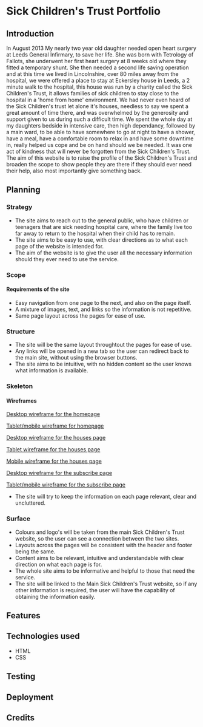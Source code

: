 # Sick Children's Trust Portfolio

## Introduction

In August 2013 My nearly two year old daughter needed open heart surgery at Leeds General Infirmary, to save her life. She was born with Tetrology of Fallots, she underwent her first heart surgery at 8 weeks old where they fitted a temporary shunt.
She then needed a second life saving operation and at this time we lived in Lincolnshire, over 80 miles away from the hospital, we were offered a place to stay at Eckersley house in Leeds, a 2 minute walk to the hospital, this house was run by a charity called the Sick Children's Trust, it allows families of sick children to stay close to the hospital in a 'home from home' environment.
We had never even heard of the Sick Children's trust let alone it's houses, needless to say we spent a great amount of time there, and was overwhelmed by the generosity and support given to us during such a difficult time.
We spent the whole day at my daughters bedside in intensive care, then high dependancy, followed by a main ward, to be able to have somewhere to go at night to have a shower, have a meal, have a comfortable room to relax in and have some downtime in, really helped us cope and be on hand should we be needed.
It was one act of kindness that will never be forgotten from the Sick Children's Trust.
The aim of this website is to raise the profile of the Sick Children's Trust and broaden the scope to show people they are there if they should ever need their help, also most importantly give something back.

## Planning

### Strategy

- The site aims to reach out to the general public, who have children or teenagers that are sick needing hospital care, where the family live too far away to return to the hospital when their child has to remain.
- The site aims to be easy to use, with clear directions as to what each page of the website is intended for.
- The aim of the website is to give the user all the necessary information should they ever need to use the service.

### Scope

#### Requirements of the site

- Easy navigation from one page to the next, and also on the page itself.
- A mixture of images, text, and links so the information is not repetitive.
- Same page layout across the pages for ease of use.


### Structure

- The site will be the same layout throughtout the pages for ease of use.
- Any links will be opened in a new tab so the user can redirect back to the main site, without using the browser buttons.
- The site aims to be intuitive, with no hidden content so the user knows what information is available.

### Skeleton

#### Wireframes
    
[Desktop wireframe for the homepage](./assets/wireframes/homepage-sick-children.png)

[Tablet/mobile wireframe for homepage](./assets/wireframes/homepage-tablet-mobile.png)

[Desktop wireframe for the houses page](./assets/wireframes/houses-page.png)

[Tablet wireframe for the houses page](./assets/wireframes/houses-page-tablet.png)

[Mobile wireframe for the houses page](./assets/wireframes/houses-page-mobile.png)

[Desktop wireframe for the subscribe page](./assets/wireframes/subscribe-page.png)

[Tablet/mobile wireframe for the subscribe page](./assets/wireframes/subscribe-page-tablet-mobile.png)
    
- The site will try to keep the information on each page relevant, clear and uncluttered.

### Surface

- Colours and logo's will be taken from the main Sick Children's Trust website, so the user can see a connection between the two sites.
- Layouts across the pages will be consistent with the header and footer being the same.
- Content aims to be relevant, intuitive and understandable with clear direction on what each page is for.
- The whole site aims to be informative and helpful to those that need the service.
- The site will be linked to the Main Sick Children's Trust website, so if any other information is required, the user will have the capability of obtaining the information easily.

## Features
## Technologies used

- HTML
- CSS

## Testing
## Deployment
## Credits